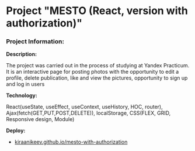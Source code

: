 # Project "MESTO (React, version with authorization)"

### Project Information:

**Description:**

The project was carried out in the process of studying at Yandex Practicum. It is an interactive page for posting photos with the
opportunity to edit a profile, delete publication, like and view the pictures, opportunity to sign up and log in users

**Technology:**

React(useState, useEffect, useContext, useHistory, HOC, router), Ajax(fetch(GET,PUT,POST,DELETE)), localStorage, CSS(FLEX,
GRID, Responsive design, Module)

**Deploy:**

- [kiraanikeev.github.io/mesto-with-authorization](https://kiraanikeev.github.io/mesto-with-authorization/)